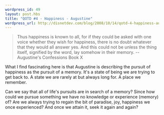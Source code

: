 ```yaml
--- 
wordpress_id: 49
layout: post.hbs
title: "QOTD #4 - Happiness - Augustine"
wordpress_url: http://disnetdev.com/blog/2008/10/14/qotd-4-happiness-augustine/
---
```

>Thus happiness is known to all, for if they could be asked with one
>voice whether they wish for happiness, there is no doubt whatever that
>they would all answer yes. And this could not be unless the thing
>itself, signified by the word, lay somehow in their memory.
>--Augustine's Confessions Book X

What I find fascinating here is that Augustine is describing the pursuit
of happiness as the pursuit of a memory. It's a state of being we are
trying to get back to. A state we are rarely at but always long
for. A place we remember.

Can we say that all of life's pursuits are in search of a memory? Since how
could we pursue something we have no knowledge or experience (memory) of?
Are we always trying to regain the bit of paradise, joy, happiness we
once experienced? And once we attain it, seek it again and again?
